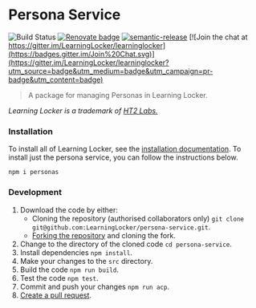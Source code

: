 # Persona Service

![Build Status](https://github.com/LearningLocker/persona-service/actions/workflows/integration.yml/badge.svg?branch=master)
[![Renovate badge](https://img.shields.io/badge/Renovate-enabled-brightgreen.svg)](https://renovateapp.com/)
[![semantic-release](https://img.shields.io/badge/%20%20%F0%9F%93%A6%F0%9F%9A%80-semantic--release-e10079.svg)](https://github.com/semantic-release/semantic-release)
[![Join the chat at https://gitter.im/LearningLocker/learninglocker](https://badges.gitter.im/Join%20Chat.svg)](https://gitter.im/LearningLocker/learninglocker?utm_source=badge&utm_medium=badge&utm_campaign=pr-badge&utm_content=badge)

> A package for managing Personas in Learning Locker.

*Learning Locker is a trademark of [HT2 Labs.](https://ht2labs.com)*

### Installation
To install all of Learning Locker, see the [installation documentation](http://docs.learninglocker.net/guides-installing/). To install just the persona service, you can follow the instructions below.

```
npm i personas
```

### Development
1. Download the code by either:
    - Cloning the repository (authorised collaborators only) `git clone git@github.com:LearningLocker/persona-service.git`.
    - [Forking the repository](https://help.github.com/articles/fork-a-repo/) and cloning the fork.
1. Change to the directory of the cloned code `cd persona-service`.
1. Install dependencies `npm install`.
1. Make your changes to the `src` directory.
1. Build the code `npm run build`.
1. Test the code `npm test`.
1. Commit and push your changes `npm run acp`.
1. [Create a pull request](https://help.github.com/articles/about-pull-requests/).
